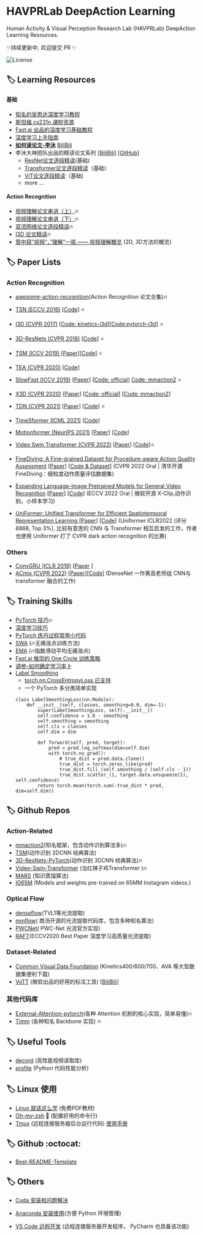 # HAVPRLab DeepAction Learning 
Human Activity & Visual Perception Research Lab (HAVPRLab) DeepAction Learning Resources.

✨持续更新中, 欢迎提交 PR ✨

![License](https://img.shields.io/badge/license-MIT-yellow)

## 🏷️ Learning Resources


#### 基础
* [知名的吴恩达深度学习教程](https://mooc.study.163.com/university/deeplearning_ai#/c)
* [斯坦福 cs231n 课程资源](https://cs231n.github.io/)
* [Fast.ai 出品的深度学习基础教程](https://www.fast.ai/)
* [深度学习上手指南](https://github.com/nndl/nndl.github.io/blob/master/md/DeepGuide.md)
* **[如何读论文-李沐](https://www.bilibili.com/video/BV1H44y1t75x)** [BiliBili](https://www.bilibili.com/video/BV1H44y1t75x)
* 李沐大神团队出品的精读论文系列 [[BiliBili]](https://space.bilibili.com/1567748478/channel/collectiondetail?sid=32744) [[GitHub]](https://github.com/mli/paper-reading) 
    * [ResNet论文逐段精读](https://www.bilibili.com/video/BV1P3411y7nn)(基础)
    * [Transformer论文逐段精读](https://www.bilibili.com/video/BV1pu411o7BE)（基础）
    * [ViT论文逐段精读](https://www.bilibili.com/video/BV15P4y137jb)（基础)
    * more ...

#### Action Recognition
* [视频理解论文串讲（上）](https://www.bilibili.com/video/BV1fL4y157yA)🔥
* [视频理解论文串讲（下）](https://www.bilibili.com/video/BV11Y411P7ep)🔥
* [双流网络论文逐段精读](https://www.bilibili.com/video/BV1mq4y1x7RU)🔥
* [I3D 论文精读](https://www.bilibili.com/video/BV1tY4y1p7hq)🔥
* [管中窥”视频“，”理解“一斑 —— 视频理解概览](https://techbeat.net/article-info?id=2200) (2D, 3D方法的概览)


## 🏷️ Paper Lists
### Action Recognition
* [awesome-action-recognition](https://github.com/jinwchoi/awesome-action-recognition)(Action Recognition 论文合集)🔥

* [TSN (ECCV 2016)](https://arxiv.org/abs/1608.00859) [[Code](https://github.com/yjxiong/temporal-segment-networks)] ⭐
* [I3D (CVPR 2017)](https://arxiv.org/abs/1705.07750) [[Code: kinetics-i3d](https://github.com/deepmind/kinetics-i3d)][[Code:pytorch-i3d](https://github.com/piergiaj/pytorch-i3d)] ⭐
* [3D-ResNets (CVPR 2018)](https://openaccess.thecvf.com/content_cvpr_2018/html/Hara_Can_Spatiotemporal_3D_CVPR_2018_paper.html) [[Code](https://github.com/kenshohara/3D-ResNets-PyTorch)] ⭐
* [TSM (ICCV 2019) ](http://arxiv.org/abs/1811.08383) [[Paper](https://openaccess.thecvf.com/content_ICCV_2019/papers/Lin_TSM_Temporal_Shift_Module_for_Efficient_Video_Understanding_ICCV_2019_paper.pdf)][[Code](https://github.com/mit-han-lab/temporal-shift-module)] ⭐
* [TEA (CVPR 2020)](https://arxiv.org/abs/2004.01398) [[Code](https://github.com/Phoenix1327/tea-action-recognition)]
* [SlowFast (ICCV 2019)](https://arxiv.org/abs/1812.03982) [[Paper](https://openaccess.thecvf.com/content_ICCV_2019/papers/Feichtenhofer_SlowFast_Networks_for_Video_Recognition_ICCV_2019_paper.pdf)] [[Code: official](https://github.com/facebookresearch/SlowFast)] [Code: mmaction2](https://github.com/open-mmlab/mmaction2/blob/master/configs/recognition/slowfast/README.md) ⭐
* [X3D (CVPR 2020)](https://arxiv.org/abs/2004.04730) [[Paper](https://openaccess.thecvf.com/content_CVPR_2020/html/Feichtenhofer_X3D_Expanding_Architectures_for_Efficient_Video_Recognition_CVPR_2020_paper.html)] [[Code: official](https://github.com/facebookresearch/SlowFast)] [[Code: mmaction2](https://github.com/open-mmlab/mmaction2/blob/master/configs/recognition/x3d/README.md)]
* [TDN (CVPR 2021)](https://arxiv.org/abs/2012.10071) [[Paper](https://arxiv.org/abs/2012.10071)] [[Code](https://github.com/MCG-NJU/TDN)] ⭐
* [TimeSformer (ICML 2021)](https://arxiv.org/pdf/2102.05095.pdf) [[Code](https://github.com/facebookresearch/TimeSformer)] 
* [Motionformer (NeurIPS 2021)](https://facebookresearch.github.io/Motionformer/) [[Paper](https://arxiv.org/abs/2106.05392)] [[Code](https://github.com/facebookresearch/Motionformer)]
* [Video Swin Transformer (CVPR 2022)](https://arxiv.org/abs/2106.13230) [[Paper](https://openaccess.thecvf.com/content/CVPR2022/papers/Liu_Video_Swin_Transformer_CVPR_2022_paper.Paper)] [[Code](https://github.com/SwinTransformer/Video-Swin-Transformer)]⭐

* [FineDiving: A Fine-grained Dataset for Procedure-aware Action Quality Assessment](https://finediving.ivg-research.xyz/) [[Paper](https://arxiv.org/pdf/2204.03646.pdf)] [[Code & Dataset](https://github.com/xujinglin/FineDiving)] (CVPR 2022 Oral | 清华开源FineDiving：细粒度动作质量评估数据集)
* [Expanding Language-Image Pretrained Models for General Video Recognition](https://github.com/microsoft/VideoX/tree/master/X-CLIP) [[Paper](https://arxiv.org/abs/2208.02816)] [[Code](https://github.com/microsoft/videox)] (ECCV 2022 Oral | 微软开源 X-Clip,动作识别，小样本学习)
* [UniFormer: Unified Transformer for Efficient Spatiotemporal Representation Learning
](https://github.com/microsoft/VideoX/tree/master/X-CLIP) [[Paper](https://arxiv.org/abs/2201.04676)] [[Code](https://github.com/Sense-X/UniFormer)] (Uniformer ICLR2022 (评分 8868, Top 3%), 比较有意思的 CNN 与 Transformer 相互启发的工作，作者也使用 Uniformer 打了 CVPR dark action recognition 的比赛)

### Others
* [ConvGRU (ICLR 2016)](https://arxiv.org/abs/1511.06432) [[Paper]((https://arxiv.org/abs/1511.06432))
]
* [ACmix (CVPR 2022)](https://arxiv.org/abs/2111.14556) [[Paper](https://arxiv.org/pdf/2111.14556v1.pdf)][[Code](https://github.com/LeapLabTHU/ACmix)] (DenseNet 一作黄高老师组 CNN与transformer 融合的工作)

## 🏷️ Training Skills
* [PyTorch 技巧](https://github.com/lartpang/PyTorchTricks)🔥
* [深度学习技巧](https://github.com/Conchylicultor/Deep-Learning-Tricks)
* [PyTorch 炼丹过程常用小代码](pytorch_snippets.md)
* [SWA](https://pytorch.org/blog/stochastic-weight-averaging-in-pytorch/) (🔥无痛涨点训练方法)
* [EMA](https://github.com/lucidrains/ema-pytorch) (🔥指数滑动平均无痛涨点)
* [Fast.ai 推崇的 One Cycle 训练策略](https://fastai1.fast.ai/callbacks.one_cycle.html)
* [调参-如何确定学习率 lr](https://www.yuque.com/explorer/blog/sv37zs)
* [Label Smoothing](https://github.com/pytorch/pytorch/issues/7455)
    * [torch.nn.CrossEntropyLoss 已支持](https://pytorch.org/docs/stable/generated/torch.nn.CrossEntropyLoss.html)
    * 一个 PyTorch 多分类简单实现
    ```
    class LabelSmoothingLoss(nn.Module):
        def __init__(self, classes, smoothing=0.0, dim=-1):
            super(LabelSmoothingLoss, self).__init__()
            self.confidence = 1.0 - smoothing
            self.smoothing = smoothing
            self.cls = classes
            self.dim = dim
            
            def forward(self, pred, target):
                pred = pred.log_softmax(dim=self.dim)
                with torch.no_grad():
                    # true_dist = pred.data.clone()
                    true_dist = torch.zeros_like(pred)
                    true_dist.fill_(self.smoothing / (self.cls - 1))
                    true_dist.scatter_(1, target.data.unsqueeze(1), self.confidence)
            return torch.mean(torch.sum(-true_dist * pred, dim=self.dim))
    ```


##  🏷️ Github Repos
### Action-Related
* [mmaction2](https://github.com/open-mmlab/mmaction2)(知名框架，包含动作识别算法多)🔥
* [TSM](https://github.com/mit-han-lab/temporal-shift-module)(动作识别 2DCNN 经典算法)
* [3D-ResNets-PyTorch](https://github.com/kenshohara/3D-ResNets-PyTorch)(动作识别 3DCNN 经典算法)🔥
* [Video-Swin-Transformer](https://github.com/SwinTransformer/Video-Swin-Transformer) (当红辣子鸡Transformer )🔥
* [MARS](https://github.com/craston/MARS) (知识蒸馏算法)
* [IG65M](https://github.com/moabitcoin/ig65m-pytorch) (Models and weights pre-trained on 65MM Instagram videos.)

### Optical Flow
* [denseflow](https://github.com/open-mmlab/denseflow)(TVL1等光流提取)
* [mmflow](https://github.com/open-mmlab/mmflow)( 商汤开源的光流提取代码库，包含多种知名算法)
* [PWCNet](https://github.com/NVlabs/PWC-Net)( PWC-Net 光流官方实现)
* [RAFT](https://github.com/princeton-vl/RAFT)(ECCV2020 Best Paper 深度学习高质量光流提取)

### Dataset-Related
* [Common Visual Data Foundation](https://github.com/cvdfoundation) (Kinetics400/600/700、AVA 等大型数据集便利下载)
* [VoTT](https://github.com/microsoft/VoTT) (微软出品的好用的标注工具) [[BiliBili](https://www.bilibili.com/video/BV1854y127gT)]
### 其他代码库
* [External-Attention-pytorch](https://github.com/xmu-xiaoma666/External-Attention-pytorch)(各种 Attention 机制的核心实现，简单易懂)🔥
* [Timm](https://github.com/rwightman/pytorch-image-models) (各种知名 Backbone 实现) 🔥


## 🏷️  Useful Tools

* [decord](https://github.com/dmlc/decord) (高性能视频读取库)
* [profile](https://github.com/shibing624/python-tutorial/blob/master/06_tool/profiler%E5%B7%A5%E5%85%B7.md) (Python 代码性能分析)

## 🏷️ Linux 使用
* [Linux 就该这么学](https://www.linuxprobe.com/) (免费PDF教材)
* [Oh-my-zsh](https://zhuanlan.zhihu.com/p/35283688) 🚀 (配置好用的命令行)
* [Tmux](https://zhuanlan.zhihu.com/p/98384704) (远程连接服务器后台运行代码) [使用手册](http://louiszhai.github.io/2017/09/30/tmux/)

## 🏷️ Github :octocat:
* [Best-README-Template](https://github.com/yzfly/Best-README-Template)

## 🏷️ Others
* [Cuda 安装和问题解决](./nvidia_gpu.md)

* [Anaconda 安装使用](https://blog.csdn.net/a745233700/article/details/109376667)(方便 Python 环境管理)

* [VS Code 远程开发](https://zhuanlan.zhihu.com/p/141344165) (远程连接服务器开发程序， PyCharm 也具备该功能)